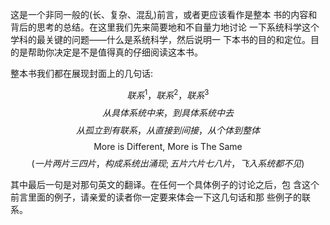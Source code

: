 这是一个非同一般的(长、复杂、混乱)前言，或者更应该看作是整本 书的内容和背后的思考的总结。在这里我们先来简要地和不自量力地讨论 一下系统科学这个学科的最关键的问题——什么是系统科学，然后说明一 下本书的目的和定位。目的是帮助你决定是不是值得真的仔细阅读这本书。

整本书我们都在展现封面上的几句话:


$$联系^1，联系^2，联系^3$$
$$从具体系统中来，到具体系统中去$$
$$从孤立到有联系，从直接到间接，从个体到整体$$
$$\text{More is Different, More is The Same}$$
$$(一片两片三四片，构成系统出涌现;五片六片七八片，飞入系统都不见)$$


其中最后一句是对那句英文的翻译。在任何一个具体例子的讨论之后，包 含这个前言里面的例子，请亲爱的读者你一定要来体会一下这几句话和那 些例子的联系。